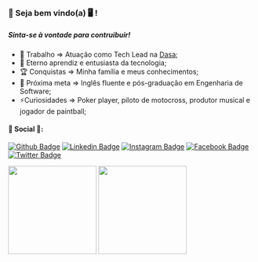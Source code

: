 ### 👋 Seja bem vindo(a) 🖥 !
##### Sinta-se à vontade para contruibuir!

- 🔭 Trabalho => Atuação como Tech Lead na <a href="www.dasa.com.br">Dasa</a>;
- 🌱 Eterno aprendiz e entusiasta da tecnologia;
- :trophy: Conquistas => Minha família e meus conhecimentos;
- :muscle: Próxima meta => Inglês fluente e pós-graduação em Engenharia de Software;
- ⚡Curiosidades => Poker player, piloto de motocross, produtor musical e jogador de paintball;

#### 💬 Social 💬:
[![Github Badge](https://img.shields.io/badge/-Github-000?style=flat-square&logo=Github&logoColor=white&link=https://github.com/marcelbelato)](https://github.com/marcelbelato)
[![Linkedin Badge](https://img.shields.io/badge/-LinkedIn-blue?style=flat-square&logo=Linkedin&logoColor=white&link=https://www.linkedin.com/in/marcelbelato/)](https://www.linkedin.com/in/marcelbelato/)
[![Instagram Badge](https://img.shields.io/badge/-Instagram-C13584?style=flat-square&labelColor=C13584&logo=instagram&logoColor=white&link=https://www.instagram.com/marcelbelato/)](https://www.instagram.com/marcelbelato/)
[![Facebook Badge](https://img.shields.io/badge/-Facebook-blue?style=flat-square&labelColor=blue&logo=facebook&logoColor=white&link=https://www.facebook.com/marcel.belato.5/)](https://www.facebook.com/marcel.belato.5/)
[![Twitter Badge](https://img.shields.io/badge/-Twitter-blue?style=flat-square&labelColor=blue&logo=twitter&logoColor=white&link=https://twitter.com/marcelbelato)](https://twitter.com/marcelbelato)

<!--![Marcel Belato GitHub Stats](https://github-readme-stats.anuraghazra1.vercel.app/api?username=marcelbelato&show_icons=true&hide_border=true)-->
<img height="180em" src="https://github-readme-stats.vercel.app/api?username=marcelbelato&show_icons=true&theme=dracula&include_all_commits=true&count_private=true"/>  <img height="180em" src="https://github-readme-stats.vercel.app/api/top-langs/?username=marcelbelato&layout=compact&langs_count=7&theme=dracula"/>

